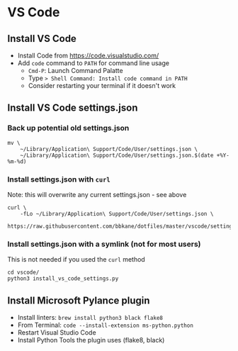 # VS Code

## Install VS Code

- Install Code from https://code.visualstudio.com/
- Add `code` command to `PATH` for command line usage
  - `Cmd-P`: Launch Command Palatte
  - Type `> Shell Command: Install code command in PATH`
  - Consider restarting your terminal if it doesn't work

## Install VS Code settings.json

### Back up potential old settings.json

```
mv \ 
    ~/Library/Application\ Support/Code/User/settings.json \
    ~/Library/Application\ Support/Code/User/settings.json.$(date +%Y-%m-%d)
```

### Install settings.json with `curl`

Note: this will overwrite any current settings.json - see above

```
curl \
    -fLo ~/Library/Application\ Support/Code/User/settings.json \
    https://raw.githubusercontent.com/bbkane/dotfiles/master/vscode/settings.json
```

### Install settings.json with a symlink (not for most users)

This is not needed if you used the `curl` method

```
cd vscode/
python3 install_vs_code_settings.py
```

## Install Microsoft Pylance plugin

- Install linters: `brew install python3 black flake8`
- From Terminal: `code --install-extension ms-python.python`
- Restart Visual Studio Code
- Install Python Tools the plugin uses (flake8, black)

